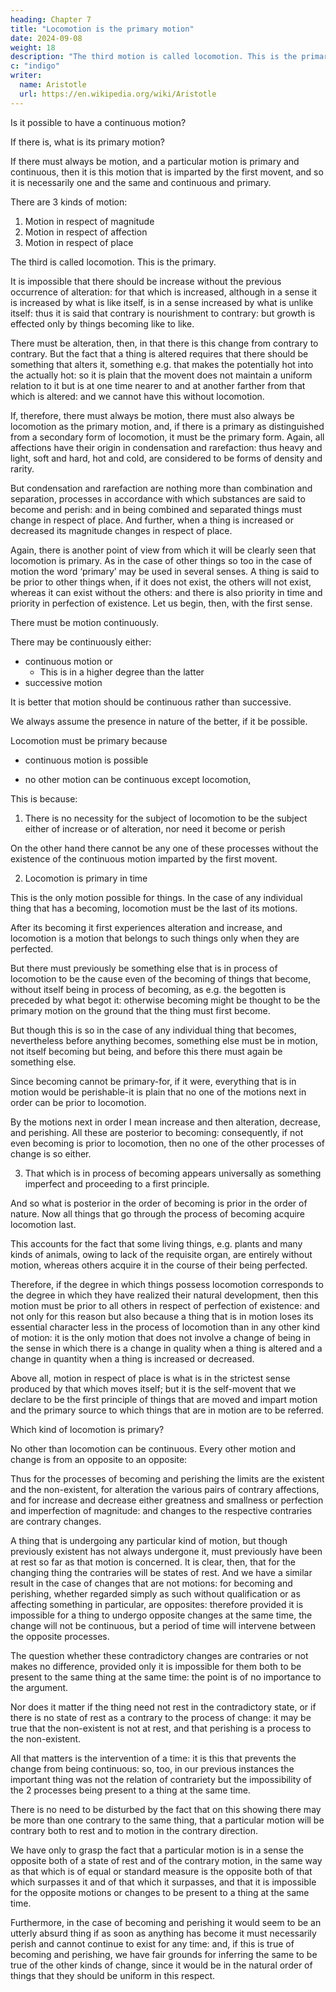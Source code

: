 ```yaml
---
heading: Chapter 7
title: "Locomotion is the primary motion"
date: 2024-09-08
weight: 18
description: "The third motion is called locomotion. This is the primary."
c: "indigo"
writer:
  name: Aristotle 
  url: https://en.wikipedia.org/wiki/Aristotle
---
```




<!-- This matter will be made clearer if we start afresh from another point. -->

Is it possible to have a continuous motion?

If there is, what is its primary motion?

If there must always be motion, and a particular motion is primary and continuous, then it is this motion that is imparted by the first movent, and so it is necessarily one and the same and continuous and primary.

There are 3 kinds of motion:

1. Motion in respect of magnitude
2. Motion in respect of affection
3. Motion in respect of place

The third is called locomotion. This is the primary.

It is impossible that there should be increase without the previous occurrence of alteration: for that which is increased, although in a sense it is increased by what is like itself, is in a sense increased by what is unlike itself: thus it is said that contrary is nourishment to contrary: but growth is effected only by things becoming like to like. 

There must be alteration, then, in that there is this change from contrary to contrary. But the fact that a thing is altered requires that there should be something that alters it, something e.g. that makes the potentially hot into the actually hot: so it is plain that the movent does not maintain a uniform relation to it but is at one time nearer to and at another farther from that which is altered: and we cannot have this without locomotion. 

If, therefore, there must always be motion, there must also always be locomotion as the primary motion, and, if there is a primary as distinguished from a secondary form of locomotion, it must be the primary form. Again, all affections have their origin in condensation and rarefaction: thus heavy and light, soft and hard, hot and cold, are considered to be forms of density and rarity. 

But condensation and rarefaction are nothing more than combination and separation, processes in accordance with which substances are said to become and perish: and in being combined and separated things must change in respect of place. And further, when a thing is increased or decreased its magnitude changes in respect of place.

Again, there is another point of view from which it will be clearly seen that locomotion is primary. As in the case of other things so too in the case of motion the word ‘primary’ may be used in several senses. A thing is said to be prior to other things when, if it does not exist, the others will not exist, whereas it can exist without the others: and there is also priority in time and priority in perfection of existence. Let us begin, then, with the first sense.

There must be motion continuously.

There may be continuously either:
- continuous motion or
  - This is in a higher degree than the latter
- successive motion

It is better that motion should be continuous rather than successive. 

We always assume the presence in nature of the better, if it be possible.

Locomotion must be primary because
- continuous motion is possible
<!--  (this will be proved later: for the present let
us take it for granted), and  -->
- no other motion can be continuous except locomotion,


This is because:

1. There is no necessity for the subject of locomotion to be the subject either of increase or of alteration, nor need it become or perish

On the other hand there cannot be any one of these processes without the existence of the continuous motion imparted by the first movent.

2. Locomotion is primary in time

This is the only motion possible for things. In the case of any individual thing that has a becoming, locomotion must be the last of its motions.

After its becoming it first experiences alteration and increase, and locomotion is a motion that belongs to such things only when they are perfected.

But there must previously be something else that is in process of locomotion to be the cause even of the becoming of things that become, without itself being in process of becoming, as e.g. the begotten is preceded by what begot it: otherwise becoming might be thought to be the primary motion on the ground that the
thing must first become.

But though this is so in the case of any individual thing that becomes, nevertheless before anything becomes, something else must be in motion, not itself becoming but being, and before this there must again be something else. 

Since becoming cannot be primary-for, if it were, everything that is in motion would be perishable-it is plain that no one of the motions next in order can be prior to locomotion. 

By the motions next in order I mean increase and then alteration, decrease, and perishing. All these are posterior to becoming: consequently, if not even becoming is prior to locomotion, then no one of the other processes of change is so either.

3. That which is in process of becoming appears universally as something imperfect and proceeding to a first principle.

And so what is posterior in the order of becoming is prior in the order of nature. Now all things that go through the process of becoming acquire locomotion last.

This accounts for the fact that some living things, e.g. plants and many kinds of animals, owing to lack of the requisite organ, are entirely without motion, whereas others acquire it in the course of their being perfected.


Therefore, if the degree in which things possess locomotion corresponds to the degree in which they have realized their natural development, then this motion must be prior to all others in respect of perfection of existence: and not only for this reason but also because a thing that is in motion loses its essential character less in the process of locomotion than in any other kind of motion: it is the only motion that does not involve a change of being in the sense in which there is a change in quality when a thing is altered and a
change in quantity when a thing is increased or decreased.

Above all, motion in respect of place is what is in the strictest sense produced by that which moves itself; but it is the self-movent that we declare to be the first principle of things that are moved and impart motion and the primary source to which things that are in motion are to be referred.

<!-- It is clear, then, from the foregoing arguments that locomotion is the primary motion. -->


Which kind of locomotion is primary?

<!-- The same process of reasoning will also make clear at the same time the truth of the assumption we have
made both now and at a previous stage that it is possible that there should be a motion
that is continuous and eternal. 

Now it is clear from the following considerations that  -->

No other than locomotion can be continuous. Every other motion and change is from an opposite to an opposite: 

Thus for the processes of becoming and perishing the limits are the existent and the non-existent, for alteration the various pairs of contrary affections, and for increase and decrease either greatness and smallness or perfection and imperfection of magnitude: and changes to the respective contraries are contrary
changes. 

A thing that is undergoing any particular kind of motion, but though previously existent has not always undergone it, must previously have been at rest so far as that motion is concerned. It is clear, then, that for the changing thing the contraries will be states of rest. And we have a similar result in the case of changes that are not motions: for becoming and perishing, whether regarded simply as such without
qualification or as affecting something in particular, are opposites: therefore provided it
is impossible for a thing to undergo opposite changes at the same time, the change will
not be continuous, but a period of time will intervene between the opposite processes.

The question whether these contradictory changes are contraries or not makes no difference, provided only it is impossible for them both to be present to the same thing at the same time: the point is of no importance to the argument. 

Nor does it matter if the thing need not rest in the contradictory state, or if there is no state of rest as a contrary to the process of change: it may be true that the non-existent is not at rest, and that perishing is a process to the non-existent.

All that matters is the intervention of a time: it is this that prevents the change from being continuous: so, too, in our previous instances the important thing was not the relation of contrariety but the impossibility of the 2 processes being present to a thing at the same time. 

There is no need to be disturbed by the fact that on this showing there may be more than one contrary to the same thing, that a particular motion will be contrary both to rest and to motion in the contrary direction. 

We have only to grasp the fact that a particular motion is in a sense the opposite both of a state of rest and of the contrary motion, in the same way as that which is of equal or standard measure is the opposite both of that which surpasses it and of that which it surpasses, and that it is impossible for the opposite motions or changes to be present to a thing at the same time.

Furthermore, in the case of becoming and perishing it would seem to be an utterly absurd thing if as soon as anything has become it must necessarily perish and cannot continue to exist for any time: and, if this is true of becoming and perishing, we have fair grounds for inferring the same to be true of the other kinds of change, since it would be in the natural order of things that they should be uniform in this respect.
